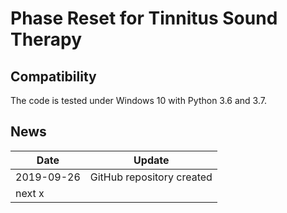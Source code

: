 # Phase Reset for Tinnitus Sound Therapy

## Compatibility
The code is tested under Windows 10 with Python 3.6 and 3.7.

## News
| Date     | Update |
|----------|--------|
| 2019-09-26 | GitHub repository created|
| next x | | update |

